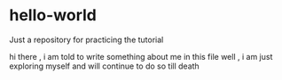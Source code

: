 # hello-world
Just a repository for practicing the tutorial

hi there , i am told to write something about me in this file
well , i am just exploring myself and will continue to do so till death 
